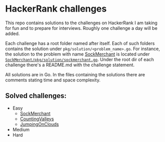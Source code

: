 # HackerRank challenges

This repo contains solutions to the challenges on HackerRank I am taking for fun and to prepare for interviews. Roughly one challenge a day will be added.

Each challenge has a root folder named after itself. Each of such folders contains the solution under `pkg/solution/<problem_name>.go`. For instance, the solution to the problem with name [SockMerchant](SockMerchant) is located under
[`SockMerchant/pkg/solution/sockmerchant.go`](SockMerchant/pkg/solution/sockmerchant.go). Under the root dir of each challenge there's a README.md with the challenge statement.

All solutions are in Go.
In the files containing the solutions there are comments stating time and
space complexity.

## Solved challenges:
* Easy
  * [SockMerchant](SockMerchant)
  * [CountingValleys](CountValleys)
  * [JumpingOnClouds](JumpingOnClouds)
* Medium
* Hard